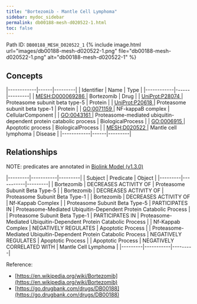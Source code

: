 ```yaml
---
title: "Bortezomib - Mantle Cell Lymphoma"
sidebar: mydoc_sidebar
permalink: db00188-mesh-d020522-1.html
toc: false 
---
```



Path ID: `DB00188_MESH_D020522_1`
{% include image.html url="images/db00188-mesh-d020522-1.png" file="db00188-mesh-d020522-1.png" alt="db00188-mesh-d020522-1" %}

## Concepts

|------------|------|---------|
| Identifier | Name | Type    |
|------------|------|---------|
| <a href="https://identifiers.org/MESH:D000069286">MESH:D000069286 </a> | Bortezomib | Drug |
| <a href="https://identifiers.org/UniProt:P28074">UniProt:P28074 </a> | Proteasome subunit beta type-5 | Protein |
| <a href="https://identifiers.org/UniProt:P20618">UniProt:P20618 </a> | Proteasome subunit beta type-1 | Protein |
| <a href="https://identifiers.org/GO:0071159">GO:0071159 </a> | NF-kappaB complex | CellularComponent |
| <a href="https://identifiers.org/GO:0043161">GO:0043161 </a> | Proteasome-mediated ubiquitin-dependent protein catabolic process | BiologicalProcess |
| <a href="https://identifiers.org/GO:0006915">GO:0006915 </a> | Apoptotic process | BiologicalProcess |
| <a href="https://identifiers.org/MESH:D020522">MESH:D020522 </a> | Mantle cell lymphoma | Disease |
|------------|------|---------|

## Relationships


NOTE: predicates are annotated in <a href="https://github.com/biolink/biolink-model/releases/tag/v1.3.0">Biolink Model (v1.3.0)</a>

|---------|-----------|---------|
| Subject | Predicate | Object  |
|---------|-----------|---------|
| Bortezomib | DECREASES ACTIVITY OF | Proteasome Subunit Beta Type-5 |
| Bortezomib | DECREASES ACTIVITY OF | Proteasome Subunit Beta Type-1 |
| Bortezomib | DECREASES ACTIVITY OF | Nf-Kappab Complex |
| Proteasome Subunit Beta Type-5 | PARTICIPATES IN | Proteasome-Mediated Ubiquitin-Dependent Protein Catabolic Process |
| Proteasome Subunit Beta Type-1 | PARTICIPATES IN | Proteasome-Mediated Ubiquitin-Dependent Protein Catabolic Process |
| Nf-Kappab Complex | NEGATIVELY REGULATES | Apoptotic Process |
| Proteasome-Mediated Ubiquitin-Dependent Protein Catabolic Process | NEGATIVELY REGULATES | Apoptotic Process |
| Apoptotic Process | NEGATIVELY CORRELATED WITH | Mantle Cell Lymphoma |
|---------|-----------|---------|

Reference: 
  - [https://en.wikipedia.org/wiki/Bortezomib](https://en.wikipedia.org/wiki/Bortezomib)
  - [https://go.drugbank.com/drugs/DB00188](https://go.drugbank.com/drugs/DB00188)
